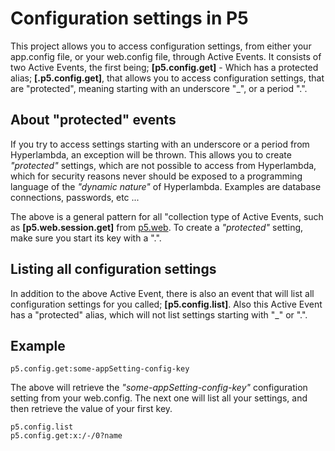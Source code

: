Configuration settings in P5
===============

This project allows you to access configuration settings, from either your app.config file, or your web.config file, 
through Active Events. It consists of two Active Events, the first being; **[p5.config.get]** - Which has a protected 
alias; **[.p5.config.get]**, that allows you to access configuration settings, that are "protected", meaning starting 
with an underscore "_", or a period ".".

## About "protected" events

If you try to access settings starting with an underscore or a period from Hyperlambda, an exception will be thrown. This allows
you to create _"protected"_ settings, which are not possible to access from Hyperlambda, which for security reasons never should be
exposed to a programming language of the _"dynamic nature"_ of Hyperlambda. Examples are database connections, passwords, etc ...

The above is a general pattern for all "collection type of Active Events, such as **[p5.web.session.get]** from [p5.web](/plugins/p5.web/).
To create a _"protected"_ setting, make sure you start its key with a ".".

## Listing all configuration settings

In addition to the above Active Event, there is also an event that will list all configuration settings for you called; **[p5.config.list]**.
Also this Active Event has a "protected" alias, which will not list settings starting with "_" or ".".

## Example

```
p5.config.get:some-appSetting-config-key
```

The above will retrieve the _"some-appSetting-config-key"_ configuration setting from your web.config. The next one will
list all your settings, and then retrieve the value of your first key.

```
p5.config.list
p5.config.get:x:/-/0?name
```

